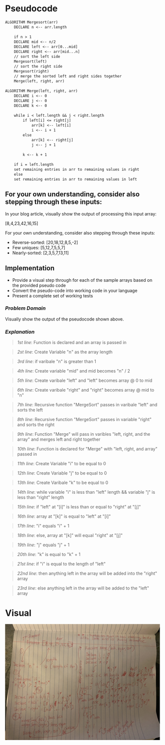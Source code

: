 # Pseudocode

    ALGORITHM Mergesort(arr)
        DECLARE n <-- arr.length

        if n > 1
        DECLARE mid <-- n/2
        DECLARE left <-- arr[0...mid]
        DECLARE right <-- arr[mid...n]
        // sort the left side
        Mergesort(left)
        // sort the right side
        Mergesort(right)
        // merge the sorted left and right sides together
        Merge(left, right, arr)

    ALGORITHM Merge(left, right, arr)
        DECLARE i <-- 0
        DECLARE j <-- 0
        DECLARE k <-- 0

        while i < left.length && j < right.length
            if left[i] <= right[j]
                arr[k] <-- left[i]
                i <-- i + 1
            else
                arr[k] <-- right[j]
                j <-- j + 1

            k <-- k + 1

        if i = left.length
        set remaining entries in arr to remaining values in right
        else
        set remaining entries in arr to remaining values in left
    

## For your own understanding, consider also stepping through these inputs:

In your blog article, visually show the output of processing this input array:

[8,4,23,42,16,15]

For your own understanding, consider also stepping through these inputs:

* Reverse-sorted: [20,18,12,8,5,-2]
* Few uniques: [5,12,7,5,5,7]
* Nearly-sorted: [2,3,5,7,13,11]


## Implementation

* Provide a visual step through for each of the sample arrays based on the provided pseudo code
* Convert the pseudo-code into working code in your language
* Present a complete set of working tests



### _Problem Domain_

Visually show the output of the pseudocode shown above. 

### _Explanation_ 

>*1st line*: Function is declared and an array is passed in


>*2st line*: Create Variable "n" as the array length


>*3rd line*: if varibale "n" is greater than 1 


>*4th line*: Create variable "mid" and mid becomes "n" / 2


>*5th line*: Create varibale "left" and "left" becomes array @ 0 to mid


>*6th line*: Create varibale "right" and "right" becomes array @ mid to "n"


>*7th line*: Recursive function "MergeSort" passes in varibale "left" and sorts the left


 >*8th line*: Recursive function "MergeSort" passes in variable "right" and sorts the right


 >*9th line*: Function "Merge" will pass in varibles "left, right, and the array" and merges left and right together


>*10th line*: Function is declared for "Merge" with "left, right, and array" passed in 


>*11th line*: Create Variable "i" to be equal to 0 


>*12th line*: Create Variable "j" to be equal to 0


>*13th line*: Create Varibale "k" to be equal to 0


>*14th line*: while variable "i" is less than "left" length && variable "j" is less than "right" length


>*15th line*: if "left" at "[i]" is less than or equal to "right" at "[j]"


>*16th line*: array at "[k]" is equal to "left" at "[i]"


>*17th line*: "i" equals "i" + 1


>*18th line*: else, array at "[k]" will equal "right" at "[j]" 


>*19th line*: "j" equals "j" + 1


>*20th line*: "k" is equal to "k" + 1


>*21st line*: if "i" is equal to the length of "left"


>*22nd line*: then anything left in the array will be added into the "right" array


>*23rd line*: else anything left in the array will be added to the "left" array 

# Visual

![MergeSort Whiteboarding](./mergeSort.jpg)